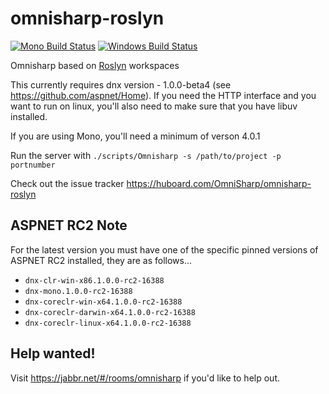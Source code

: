 omnisharp-roslyn
================

[![Mono Build Status](https://travis-ci.org/OmniSharp/omnisharp-roslyn.svg?branch=master)](https://travis-ci.org/OmniSharp/omnisharp-roslyn)
[![Windows Build Status](https://ci.appveyor.com/api/projects/status/github/OmniSharp/omnisharp-roslyn?branch=master&svg=true)](https://ci.appveyor.com/project/nosami/omnisharp-roslyn)

Omnisharp based on [Roslyn](https://github.com/dotnet/roslyn) workspaces

This currently requires dnx version - 1.0.0-beta4 (see https://github.com/aspnet/Home). If you need the HTTP interface and you want to run on linux, you'll also need to make sure that you have libuv installed.

If you are using Mono, you'll need a minimum of verson 4.0.1

Run the server with ```./scripts/Omnisharp -s /path/to/project -p portnumber```

Check out the issue tracker https://huboard.com/OmniSharp/omnisharp-roslyn

## ASPNET RC2 Note
For the latest version you must have one of the specific pinned versions of ASPNET RC2 installed, they are as follows...
* `dnx-clr-win-x86.1.0.0-rc2-16388`
* `dnx-mono.1.0.0-rc2-16388`
* `dnx-coreclr-win-x64.1.0.0-rc2-16388`
* `dnx-coreclr-darwin-x64.1.0.0-rc2-16388`
* `dnx-coreclr-linux-x64.1.0.0-rc2-16388`

## Help wanted!
Visit https://jabbr.net/#/rooms/omnisharp if you'd like to help out.
